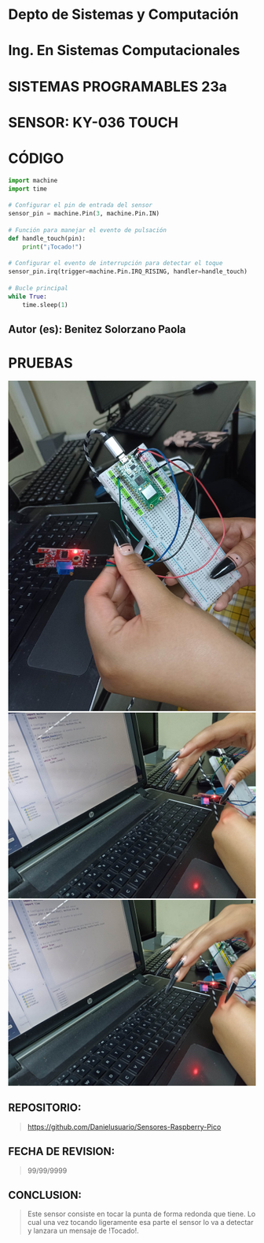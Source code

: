 # Depto de Sistemas y Computación
# Ing. En Sistemas Computacionales
# SISTEMAS PROGRAMABLES 23a

# SENSOR: KY-036 TOUCH

# CÓDIGO
```python
import machine
import time

# Configurar el pin de entrada del sensor
sensor_pin = machine.Pin(3, machine.Pin.IN)

# Función para manejar el evento de pulsación
def handle_touch(pin):
    print("¡Tocado!")

# Configurar el evento de interrupción para detectar el toque
sensor_pin.irq(trigger=machine.Pin.IRQ_RISING, handler=handle_touch)

# Bucle principal
while True:
    time.sleep(1)
```

## Autor (es): Benitez Solorzano Paola

# PRUEBAS

![](https://github.com/Danielusuario/Sensores-Raspberry-Pico/blob/main/Imagenes/KY-036%20TOUCH.jpg)
![](https://github.com/Danielusuario/Sensores-Raspberry-Pico/blob/main/Imagenes/KY-036%20TOUCH1.jpg)
![](https://github.com/Danielusuario/Sensores-Raspberry-Pico/blob/main/Imagenes/KY-036%20TOUCH2.jpg)

## REPOSITORIO: 
> https://github.com/Danielusuario/Sensores-Raspberry-Pico

## FECHA DE REVISION: 
> 99/99/9999

## CONCLUSION: 
> Este sensor consiste en tocar la punta de forma redonda que tiene. Lo cual una vez tocando ligeramente esa parte el sensor lo va a detectar y lanzara un mensaje de !Tocado!.

